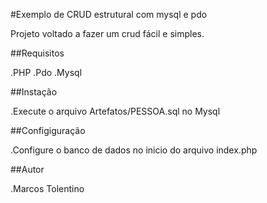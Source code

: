 #Exemplo de CRUD estrutural com mysql e pdo

Projeto voltado a fazer um crud fácil e simples. 

##Requisitos

.PHP
.Pdo
.Mysql

##Instação

.Execute o arquivo Artefatos/PESSOA.sql no Mysql

##Configiguração

.Configure o banco de dados no inicio do arquivo index.php

##Autor

.Marcos Tolentino